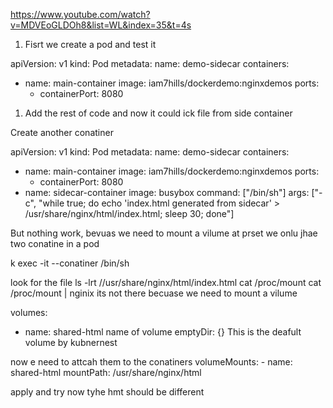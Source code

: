 https://www.youtube.com/watch?v=MDVEoGLDOh8&list=WL&index=35&t=4s

1) Fisrt we create a pod and test it 


apiVersion: v1
kind: Pod
metadata:
  name: demo-sidecar
  containers:
  - name: main-container
    image: iam7hills/dockerdemo:nginxdemos
    ports:
      - containerPort: 8080

1) Add the rest of code and now it could ick file from side container 

Create another conatiner 



apiVersion: v1
kind: Pod
metadata:
  name: demo-sidecar
  containers:
  - name: main-container
    image: iam7hills/dockerdemo:nginxdemos
    ports:
      - containerPort: 8080
  - name: sidecar-container
    image: busybox
    command: ["/bin/sh"]
    args: ["-c", "while true; do echo 'index.html generated from sidecar' > /usr/share/nginx/html/index.html; sleep 30; done"]


But nothing work, bevuas we need to mount a vilume
at prset we onlu jhae two conatine in a pod


k exec -it <pod> --conatiner<name>
/bin/sh

look for the file ls -lrt //usr/share/nginx/html/index.html
cat /proc/mount
cat /proc/mount | nginix
its not there becuase we need to mount a vilume

  volumes:
  - name: shared-html name of volume
    emptyDir: {}  This is the deafult volume by kubnernest


now e need to attcah them to the conatiners
    volumeMounts:
    - name: shared-html
      mountPath: /usr/share/nginx/html


apply and try now 
tyhe hmt should be different 